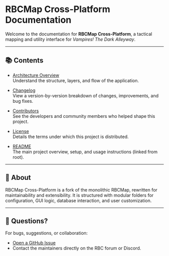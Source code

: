 # RBCMap Cross-Platform Documentation

Welcome to the documentation for **RBCMap Cross-Platform**, a tactical mapping and utility interface for *Vampires! The Dark Alleyway*.

---

## 📚 Contents

- [Architecture Overview](architecture.md)  
  Understand the structure, layers, and flow of the application.

- [Changelog](changelog.md)  
  View a version-by-version breakdown of changes, improvements, and bug fixes.

- [Contributors](contributors.md)  
  See the developers and community members who helped shape this project.

- [License](license.txt)  
  Details the terms under which this project is distributed.

- [README](readme.md)  
  The main project overview, setup, and usage instructions (linked from root).

---

## 🔧 About

RBCMap Cross-Platform is a fork of the monolithic RBCMap, rewritten for maintainability and extensibility. It is structured with modular folders for configuration, GUI logic, database interaction, and user customization.

---

## 💬 Questions?

For bugs, suggestions, or collaboration:
- [Open a GitHub Issue](https://github.com/JELollis/RBC-Map-Cross-Platform/issues)
- Contact the maintainers directly on the RBC forum or Discord.
